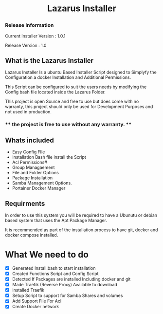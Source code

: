 # <p align="center">Lazarus Installer</p>

### Release Information
Current Installer Version : 1.0.1 

Release Version : 1.0

## What is the Lazarus Installer
Lazarus Installer Is a ubuntu Based Installer Script designed to Simplyfy the Configuration a docker Installation and Additional Permissions.


This Script can be configured to suit the users needs by modifying the Config bash file located inside the Lazarus Folder.

This project is open Source and free to use but does come with no warranty, this project should only be used for Development Purposes and not used in production.

###  ** the project is free to use without any warranty. **


## Whats included

* Easy Config FIle
* Installation Bash file install the Script
* Acl Permissions#
* Group Managaement
* File and Folder Options
* Package Installation
* Samba Management Options.
* Portainer Docker Manager


## Requirments
In order to use this system you will be required to have a Ubunutu or debian based system that uses the Apt Package Manager.

It is recommended as part of the installation process to have git, docker and docker compose installed.


# What We need to do

- [x] Generated Install.bash to start installation 
- [x] Created Functions Script and Config Script
- [x] Detected If Packages are installed Including docker and git
- [x] Made Traefik (Reverse Proxy) Available to download
- [x] Installed Traefik
- [x] Setup Script to support for Samba Shares and volumes
- [x] Add Support File For Acl
- [x] Create Docker network
